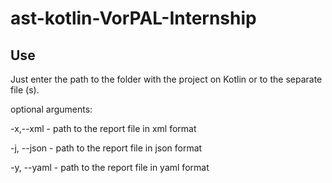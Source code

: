 # ast-kotlin-VorPAL-Internship

## Use

Just enter the path to the folder with the project on Kotlin or to the separate file (s).

optional arguments:

-x,--xml - path to the report file in xml format

-j, --json - path to the report file in json format

-y, --yaml - path to the report file in yaml format
